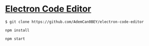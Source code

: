 # [Electron Code Editor](https://www.youtube.com/watch?v=vN-jgnyuxTk)

`$ git clone https://github.com/AdemCan0BEY/electron-code-editor`

`npm install`

`npm start`
